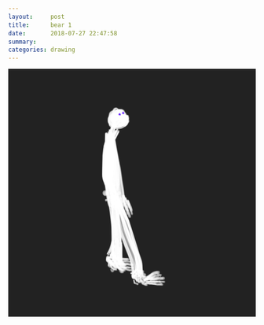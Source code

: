 ```yaml
---
layout:     post
title:      bear 1
date:       2018-07-27 22:47:58
summary:    
categories: drawing
---
```

![bear 1](/images/diary/bear-1.png ".")
